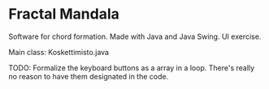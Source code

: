 # Fractal Mandala
Software for chord formation. 
Made with Java and Java Swing.
UI exercise.

Main class: Koskettimisto.java

TODO:
Formalize the keyboard buttons as a array in a loop. There's really no reason to have them designated in the code.
